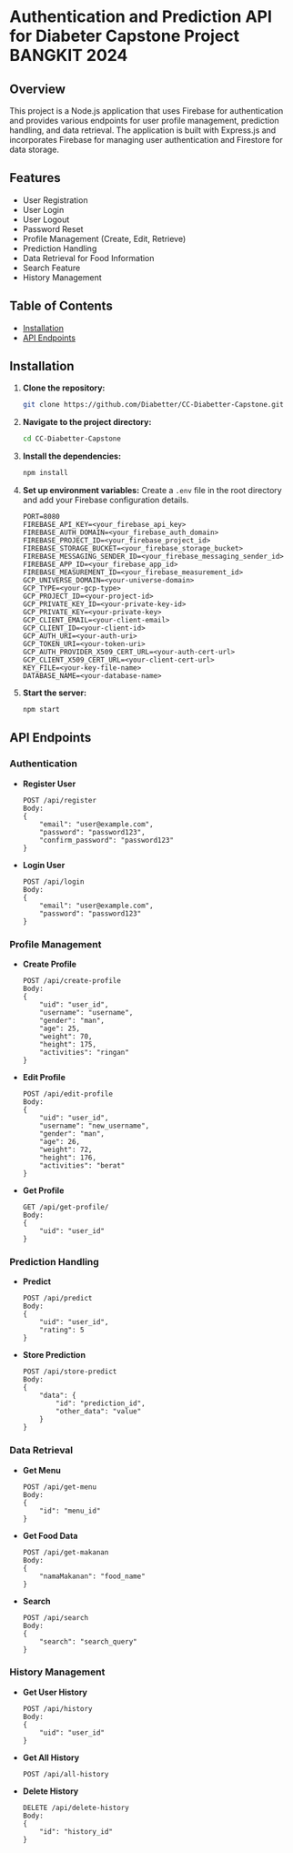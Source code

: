 # Authentication and Prediction API for Diabeter Capstone Project BANGKIT 2024

## Overview

This project is a Node.js application that uses Firebase for authentication and provides various endpoints for user profile management, prediction handling, and data retrieval. The application is built with Express.js and incorporates Firebase for managing user authentication and Firestore for data storage.

## Features

- User Registration
- User Login
- User Logout
- Password Reset
- Profile Management (Create, Edit, Retrieve)
- Prediction Handling
- Data Retrieval for Food Information
- Search Feature
- History Management

## Table of Contents

- [Installation](#installation)
- [API Endpoints](#api-endpoints)

## Installation

1. **Clone the repository:**
    ```sh
    git clone https://github.com/Diabetter/CC-Diabetter-Capstone.git
    ```

2. **Navigate to the project directory:**
    ```sh
    cd CC-Diabetter-Capstone
    ```

3. **Install the dependencies:**
    ```sh
    npm install
    ```

4. **Set up environment variables:**
    Create a `.env` file in the root directory and add your Firebase configuration details.
    ```
    PORT=8080
    FIREBASE_API_KEY=<your_firebase_api_key>
    FIREBASE_AUTH_DOMAIN=<your_firebase_auth_domain>
    FIREBASE_PROJECT_ID=<your_firebase_project_id>
    FIREBASE_STORAGE_BUCKET=<your_firebase_storage_bucket>
    FIREBASE_MESSAGING_SENDER_ID=<your_firebase_messaging_sender_id>
    FIREBASE_APP_ID=<your_firebase_app_id>
    FIREBASE_MEASUREMENT_ID=<your_firebase_measurement_id>
    GCP_UNIVERSE_DOMAIN=<your-universe-domain>
    GCP_TYPE=<your-gcp-type>
    GCP_PROJECT_ID=<your-project-id>
    GCP_PRIVATE_KEY_ID=<your-private-key-id>
    GCP_PRIVATE_KEY=<your-private-key>
    GCP_CLIENT_EMAIL=<your-client-email>
    GCP_CLIENT_ID=<your-client-id>
    GCP_AUTH_URI=<your-auth-uri>
    GCP_TOKEN_URI=<your-token-uri>
    GCP_AUTH_PROVIDER_X509_CERT_URL=<your-auth-cert-url>
    GCP_CLIENT_X509_CERT_URL=<your-client-cert-url>
    KEY_FILE=<your-key-file-name>
    DATABASE_NAME=<your-database-name>
    ```

5. **Start the server:**
    ```sh
    npm start
    ```

## API Endpoints

### Authentication

- **Register User**
    ```
    POST /api/register
    Body:
    {
        "email": "user@example.com",
        "password": "password123",
        "confirm_password": "password123"
    }
    ```

- **Login User**
    ```
    POST /api/login
    Body:
    {
        "email": "user@example.com",
        "password": "password123"
    }
    ```

### Profile Management

- **Create Profile**
    ```
    POST /api/create-profile
    Body:
    {
        "uid": "user_id",
        "username": "username",
        "gender": "man",
        "age": 25,
        "weight": 70,
        "height": 175,
        "activities": "ringan"
    }
    ```

- **Edit Profile**
    ```
    POST /api/edit-profile
    Body:
    {
        "uid": "user_id",
        "username": "new_username",
        "gender": "man",
        "age": 26,
        "weight": 72,
        "height": 176,
        "activities": "berat"
    }
    ```

- **Get Profile**
    ```
    GET /api/get-profile/
    Body:
    {
        "uid": "user_id"
    }
    ```

### Prediction Handling

- **Predict**
    ```
    POST /api/predict
    Body:
    {
        "uid": "user_id",
        "rating": 5
    }
    ```

- **Store Prediction**
    ```
    POST /api/store-predict
    Body:
    {
        "data": {
            "id": "prediction_id",
            "other_data": "value"
        }
    }
    ```

### Data Retrieval

- **Get Menu**
    ```
    POST /api/get-menu
    Body:
    {
        "id": "menu_id"
    }
    ```

- **Get Food Data**
    ```
    POST /api/get-makanan
    Body:
    {
        "namaMakanan": "food_name"
    }
    ```

- **Search**
    ```
    POST /api/search
    Body:
    {
        "search": "search_query"
    }
    ```

### History Management

- **Get User History**
    ```
    POST /api/history
    Body:
    {
        "uid": "user_id"
    }
    ```

- **Get All History**
    ```
    POST /api/all-history
    ```

- **Delete History**
    ```
    DELETE /api/delete-history
    Body:
    {
        "id": "history_id"
    }
    ```

